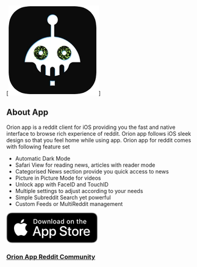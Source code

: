 [<img src="appicon.png">]

## About App

Orion app is a reddit client for iOS providing you the fast and native interface to browse rich experience of reddit. Orion app follows iOS sleek design so that you feel home while using app. Orion app for reddit comes with following feature set
* Automatic Dark Mode
* Safari View for reading news, articles with reader mode
* Categorised News section provide you quick access to news
* Picture in Picture Mode for videos
* Unlock app with FaceID and TouchID
* Multiple settings to adjust according to your needs
* Simple Subreddit Search yet powerful
* Custom Feeds or MultiReddit management

[<img src="download-on-appstore.svg">](https://itunes.apple.com/app/id1536533779)

### [Orion App Reddit Community](https://www.reddit.com/r/OrionApp/)

